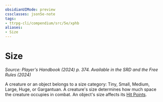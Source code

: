 ```yaml
---
obsidianUIMode: preview
cssclasses: json5e-note
tags:
- ttrpg-cli/compendium/src/5e/xphb
aliases:
- Size
---
```

# Size
*Source: Player's Handbook (2024) p. 374. Available in the <span title='Systems Reference Document (5.2)'>SRD</span> and the Free Rules (2024)* 

A creature or an object belongs to a size category: Tiny, Small, Medium, Large, Huge, or Gargantuan. A creature's size determines how much space the creature occupies in combat. An object's size affects its [Hit Points](/3-Mechanics/CLI/variant-rules/hit-points-xphb.md).